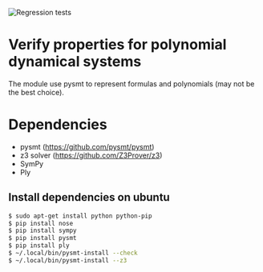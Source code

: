 ![Regression tests](https://github.com/smover/semialgebraic_invariants/workflows/Regression%20tests/badge.svg)

# Verify properties for polynomial dynamical systems

The module use pysmt to represent formulas and polynomials (may not be the best choice).


# Dependencies
- pysmt (https://github.com/pysmt/pysmt)
- z3 solver (https://github.com/Z3Prover/z3)
- SymPy
- Ply


## Install dependencies on ubuntu
```bash
$ sudo apt-get install python python-pip
$ pip install nose
$ pip install sympy
$ pip install pysmt
$ pip install ply
$ ~/.local/bin/pysmt-install --check
$ ~/.local/bin/pysmt-install --z3
```

